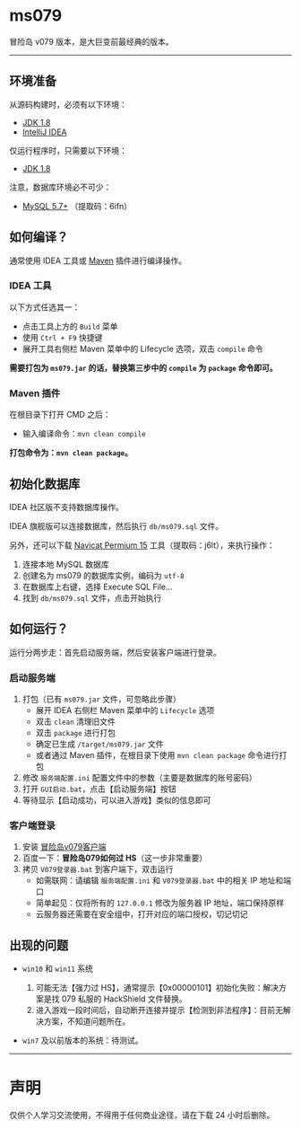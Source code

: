 ms079
=====

冒险岛 v079 版本，是大巨变前最经典的版本。

---

## 环境准备

从源码构建时，必须有以下环境：

- [JDK 1.8][1]
- [IntelliJ IDEA][2]

仅运行程序时，只需要以下环境：

- [JDK 1.8][1]

注意，数据库环境必不可少：

- [MySQL 5.7+][3] （提取码：6ifn）

## 如何编译？

通常使用 IDEA 工具或 [Maven][4] 插件进行编译操作。

### IDEA 工具

以下方式任选其一：

- 点击工具上方的 `Build` 菜单
- 使用 `Ctrl + F9` 快捷键
- 展开工具右侧栏 Maven 菜单中的 Lifecycle 选项，双击 `compile` 命令

**需要打包为 `ms079.jar` 的话，替换第三步中的 `compile` 为 `package` 命令即可。**

### Maven 插件

在根目录下打开 CMD 之后：
- 输入编译命令：`mvn clean compile`

**打包命令为：`mvn clean package`。**

## 初始化数据库

IDEA 社区版不支持数据库操作。

IDEA 旗舰版可以连接数据库，然后执行 `db/ms079.sql` 文件。

另外，还可以下载 [Navicat Permium 15][5] 工具（提取码：j6lt），来执行操作：

1. 连接本地 MySQL 数据库
2. 创建名为 ms079 的数据库实例，编码为 `utf-8`
3. 在数据库上右键，选择 Execute SQL File...
4. 找到 `db/ms079.sql` 文件，点击开始执行

## 如何运行？

运行分两步走：首先启动服务端，然后安装客户端进行登录。

### 启动服务端

1. 打包（已有 `ms079.jar` 文件，可忽略此步骤）
   - 展开 IDEA 右侧栏 Maven 菜单中的 `Lifecycle` 选项
   - 双击 `clean` 清理旧文件
   - 双击 `package` 进行打包
   - 确定已生成 `/target/ms079.jar` 文件
   - 或者通过 Maven 插件，在根目录下使用 `mvn clean package` 命令进行打包
2. 修改 `服务端配置.ini` 配置文件中的参数（主要是数据库的账号密码）
3. 打开 `GUI启动.bat`，点击【启动服务端】按钮
4. 等待显示【启动成功，可以进入游戏】类似的信息即可

### 客户端登录

1. 安装 [冒险岛v079客户端][6]
2. 百度一下：**冒险岛079如何过 HS**（这一步非常重要）
3. 拷贝 `V079登录器.bat` 到客户端下，双击运行
    - 如需联网：请编辑 `服务端配置.ini` 和 `V079登录器.bat` 中的相关 IP 地址和端口
    - 简单起见：仅将所有的 `127.0.0.1` 修改为服务器 IP 地址，端口保持原样
    - 云服务器还需要在安全组中，打开对应的端口授权，切记切记

## 出现的问题

- `win10` 和 `win11` 系统
   1. 可能无法【强力过 HS】，通常提示【0x00000101】初始化失败：解决方案是找 079 私服的 HackShield 文件替换。
   2. 进入游戏一段时间后，自动断开连接并提示【检测到非法程序】：目前无解决方案，不知道问题所在。

- `win7` 及以前版本的系统：待测试。

---

# 声明

仅供个人学习交流使用，不得用于任何商业途径，请在下载 24 小时后删除。



[1]:https://alywp.net/5whNJG
[2]:https://www.jetbrains.com/idea/
[3]:https://pan.baidu.com/s/1v-2jXg9xqNmo5ww5YjUhQQ
[4]:https://maven.apache.org/download.cgi
[5]:https://pan.baidu.com/s/1kZwb2ZdOjf5ZG_HPkWtwWQ
[6]:https://alywp.net/2bBtbJ